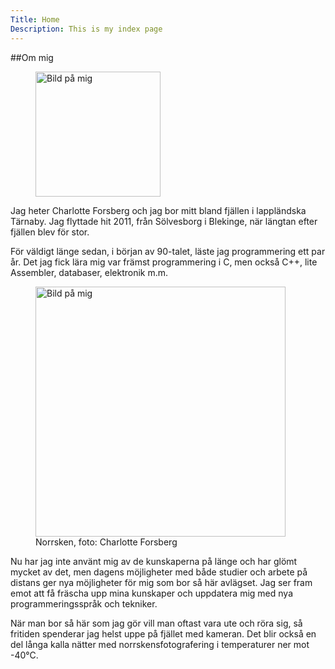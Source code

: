 ```yaml
---
Title: Home
Description: This is my index page
---
```



##Om mig
<figure class="figure right">
    <img src="%assets_url%/img/me.jpg" width="200" alt="Bild på mig"/>
</figure>

Jag heter Charlotte Forsberg och jag bor mitt bland fjällen i lappländska Tärnaby. Jag flyttade hit 2011, från Sölvesborg i Blekinge, när längtan efter fjällen blev för stor.

För väldigt länge sedan, i början av 90-talet, läste jag programmering ett par år. Det jag fick lära mig var främst programmering i C, men också C++, lite Assembler, databaser, elektronik m.m.

<figure class="figure left">
    <img src="%assets_url%/img/norrsken400px.jpg" width="400" alt="Bild på mig"/>
    <figcaption>Norrsken, foto: Charlotte Forsberg</figcaption>
</figure>

Nu har jag inte använt mig av de kunskaperna på länge och har glömt mycket av det, men dagens möjligheter med både studier och arbete på distans ger nya möjligheter för mig som bor så här avlägset. Jag ser fram emot att få fräscha upp mina kunskaper och uppdatera mig med nya programmeringsspråk och tekniker.

När man bor så här som jag gör vill man oftast vara ute och röra sig, så fritiden spenderar jag helst uppe på fjället med kameran. Det blir också en del långa kalla nätter med norrskensfotografering i temperaturer ner mot -40°C.
